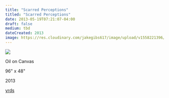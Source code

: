 ```yaml
---
title: "Scarred Perceptions"
titled: "Scarred Perceptions"
date: 2013-05-19T07:21:07-04:00
draft: false
medium: tbd
dateCreated: 2013
image: https://res.cloudinary.com/jakegibs617/image/upload/v1558221396/scarred-perceptions.png
---
```


<a href="{{< param image >}}" data-lightbox="image-1" data-title="Scarred Perceptions"><img src="{{< param image >}}"/></a>

<div class="container">
	<div class="specs">
		<p>Oil on Canvas</p>
		<p>96" x 48"</p>
		<p>2013</p>
	</div>

</div>

<a href="{{with .Site.RegularPages.Next . }}">yrds</a>